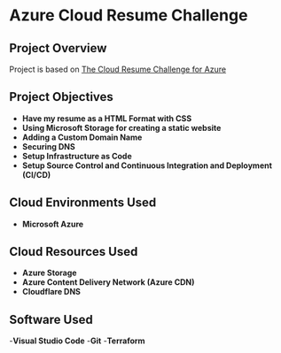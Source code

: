 <h1>Azure Cloud Resume Challenge</h1>

<h2>Project Overview</h2>
Project is based on <a href="https://cloudresumechallenge.dev/docs/the-challenge/azure/">The Cloud Resume Challenge for Azure</a>
<br />

<h2>Project Objectives</h2>

- <b>Have my resume as a HTML Format with CSS</b>
- <b>Using Microsoft Storage for creating a static website</b>
- <b>Adding a Custom Domain Name</b>
- <b>Securing DNS</b>
- <b>Setup Infrastructure as Code</b>
- <b>Setup Source Control and Continuous Integration and Deployment (CI/CD)</b>

<h2>Cloud Environments Used</h2>

- <b>Microsoft Azure</b>

<h2>Cloud Resources Used</h2>

- <b>Azure Storage</b>
- <b>Azure Content Delivery Network (Azure CDN)</b>
- <b>Cloudflare DNS </b>

<h2>Software Used</h2>

-<b>Visual Studio Code</b>
-<b>Git</b>
-<b>Terraform</b>

